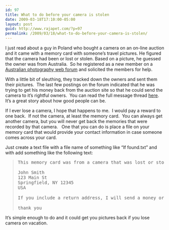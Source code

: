 ```yaml
---
id: 97
title: What to do before your camera is stolen
date: 2009-03-18T17:10:00-05:00
layout: post
guid: http://www.rajapet.com/?p=97
permalink: /2009/03/18/what-to-do-before-your-camera-is-stolen/
---
```

I just read about a guy in Poland who bought a camera on an on-line auction and it came with a memory card with someone’s travel pictures. He figured that the camera had been or lost or stolen. Based on a picture, he guessed the owner was from Australia.  So he registered as a new member on a [Australian photography web forum](http://www.photoforum.com.au/) and solicited the members for help.  

With a little bit of sleuthing, they tracked down the owners and sent them their pictures.  The last few postings on the forum indicated that he was trying to get his money back from the auction site so that he could send the camera to it’s rightful owners.  You can read the full message thread [here](http://www.photoforum.com.au/showthread.php?t=11247).  It’s a great story about how good people can be.

If I ever lose a camera, I hope that happens to me.  I would pay a reward to one back.  If not the camera, at least the memory card.  You can always get another camera, but you will never get back the memories that were recorded by that camera.   One that you can do is place a file on your memory card that would provide your contact information in case someone comes across your card.

Just create a text file with a file name of something like “If found.txt” and with add something like the following text:

> <pre>This memory card was from a camera that was lost or stolen.  I will pay a reward and cover the costs of shipping to get this memory card back, with no questions asked.  Please mail the card to this address:<br /><br />John Smith<br />123 Main St<br />Springfield, NY 12345<br />USA<br /><br />If you include a return address, I will send a money order to cover the cost of shipping and for your time. If you would prefer alternative arrangements you can email me at someaddress@something.com<br /><br />thank you</pre>
> 
> 

It’s simple enough to do and it could get you pictures back if you lose camera on vacation.